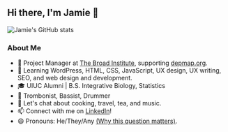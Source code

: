 ## Hi there, I'm Jamie 👋

![Jamie's GitHub stats](https://github-readme-stats.vercel.app/api?username=jamkmak&show_icons=true&theme=tokyonight)


### About Me

- 🔨 Project Manager at [The Broad Institute](https://www.broadinstitute.org/), supporting [depmap.org](https://depmap.org/portal/).
- 🌱 Learning WordPress, HTML, CSS, JavaScript, UX design, UX writing, SEO, and web design and development.
- 🎓 UIUC Alumni | B.S. Integrative Biology, Statistics
- 🎼 Trombonist, Bassist, Drummer
- 💬 Let's chat about cooking, travel, tea, and music.
- 📫 Connect with me on [LinkedIn](https://www.linkedin.com/in/jakmak/)!
- 😄 Pronouns: He/They/Any [(Why this question matters)](https://www.mypronouns.org/).




<!--
**jamkmak/jamkmak** is a ✨ _special_ ✨ repository because its `README.md` (this file) appears on your GitHub profile.

Here are some ideas to get you started:

- 🔭 I’m currently working on ...
- 🌱 I’m currently learning WordPress, HTML, CSS, JavaScript, and 
- 👯 I’m looking to collaborate on ...
- 🤔 I’m looking for help with ...
- 💬 Ask me about ...
- 📫 How to reach me: ...
- 😄 Pronouns: he/they/any
- ⚡ Fun fact: ...
-->
